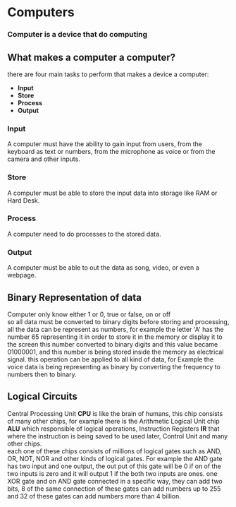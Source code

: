 # Computers
### Computer is a device that do computing

## What makes a computer a computer?
there are four main tasks to perform that makes a device a computer:
* **Input**
* **Store**
* **Process**
* **Output**

### Input
A computer must have the ability to gain input from users, from the keyboard as text or numbers,
from the microphone as voice or from the camera and other inputs.

### Store
A computer must be able to store the input data into storage like RAM or Hard Desk.

### Process
A computer need to do processes to the stored data.

### Output 
A computer must be able to out the data as song, video, or even a webpage.

## Binary Representation of data
Computer only know either 1 or 0, true or false, on or off<br>
so all data must be converted to binary digits before storing and processing, all the data can be represent as
numbers, for example the letter 'A' has the number 65 representing it in order to store it in the memory or display it to the screen 
this number converted to binary digits and this value became 01000001, and this number is being stored inside the memory as electrical signal. 
this operation can be applied to all kind of data, for Example the voice data is being representing as binary by converting the frequency to numbers then to binary.

## Logical Circuits
Central Processing Unit **CPU** is like the brain of humans, this chip consists of many other chips, for example there is the Arithmetic Logical Unit chip **ALU** which responsible of logical operations, Instruction Registers **IR** that where the instruction is being saved to be used later, Control Unit and many other chips.<br>
each one of these chips consists of millions of logical gates such as AND, OR, NOT, NOR and other kinds of logical gates.
For example the AND gate has two input and one output, the out put of this gate will be 0 if on of the two inputs is zero 
and it will output 1 if the both two inputs are ones.
one XOR gate and on AND gate connected in a specific way, they can add two bits, 8 of the same connection of these gates can add numbers up to 255 and 32 of these gates can add numbers more than 4 billion.